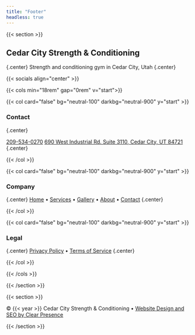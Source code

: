 ```yaml
---
title: "Footer"
headless: true
---
```


{{< section >}}

## Cedar City Strength & Conditioning
{.center}
Strength and conditioning gym in Cedar City, Utah
{.center}

{{< socials align="center" >}}

{{< cols min="18rem" gap="0rem" v="start">}}

{{< col card="false" bg="neutral-100" darkbg="neutral-900" y="start" >}}

### Contact
{.center}

[209-534-0270](tel:+12095340270)
[690 West Industrial Rd. Suite 3110, Cedar City, UT 84721](https://www.google.com/maps?q=690+West+Industrial+Rd.+Suite+3110,+Cedar+City,+UT+84721)
{.center}

{{< /col >}}

{{< col card="false" bg="neutral-100" darkbg="neutral-900" y="start" >}}

### Company
{.center}
[Home](/) • [Services](/services) • [Gallery](/gallery) • [About](/about) • [Contact](/contact)
{.center}

{{< /col >}}

{{< col card="false" bg="neutral-100" darkbg="neutral-900" y="start" >}}

### Legal
{.center}
[Privacy Policy](/privacy) • [Terms of Service](/terms)
{.center}

{{< /col >}}

{{< /cols >}}

{{< /section >}}

{{< section >}}

<div class="text-center text-sm opacity-80 mt-4">
	© {{< year >}} Cedar City Strength & Conditioning •  <a href="https://clearpresence.io" target="_blank" rel="noopener">Website Design and SEO by Clear Presence</a>
</div>

{{< /section >}}
